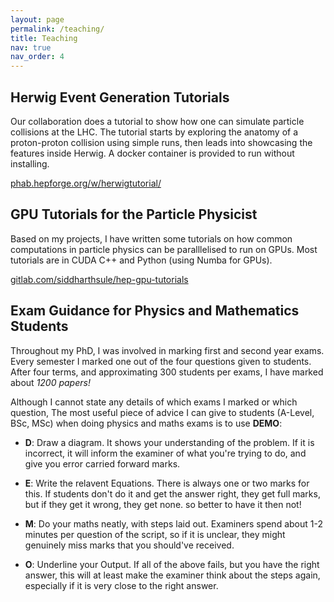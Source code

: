 ```yaml
---
layout: page
permalink: /teaching/
title: Teaching
nav: true
nav_order: 4
---
```


## Herwig Event Generation Tutorials

Our collaboration does a tutorial to show how one can simulate particle collisions at the LHC. The tutorial starts by exploring the anatomy of a proton-proton collision using simple runs, then leads into showcasing the features inside Herwig. A docker container is provided to run without installing.

[phab.hepforge.org/w/herwigtutorial/](https://phab.hepforge.org/w/herwigtutorial/)

## GPU Tutorials for the Particle Physicist

Based on my projects, I have written some tutorials on how common computations in particle physics can be paralllelised to run on GPUs. Most tutorials are in CUDA C++ and Python (using Numba for GPUs).

[gitlab.com/siddharthsule/hep-gpu-tutorials](https://gitlab.com/siddharthsule/hep-gpu-tutorials)

<!-- ## Lab Demonstration Materials

Some demonstration materials here. -->

## Exam Guidance for Physics and Mathematics Students

Throughout my PhD, I was involved in marking first and second year exams. Every semester I marked one out of the four questions given to students. After four terms, and approximating 300 students per exams, I have marked about *1200 papers!*

Although I cannot state any details of which exams I marked or which question, The most useful piece of advice I can give to students (A-Level, BSc, MSc) when doing physics and maths exams is to use **DEMO**:

- **D**: Draw a diagram. It shows your understanding of the problem. If it is incorrect, it will inform the examiner of what you're trying to do, and give you error carried forward marks.

- **E**: Write the relavent Equations. There is always one or two marks for this. If students don't do it and get the answer right, they get full marks, but if they get it wrong, they get none. so better to have it then not!

- **M**: Do your maths neatly, with steps laid out. Examiners spend about 1-2 minutes per question of the script, so if it is unclear, they might genuinely miss marks that you should've received.

- **O**: Underline your Output. If all of the above fails, but you have the right answer, this will at least make the examiner think about the steps again, especially if it is very close to the right answer.